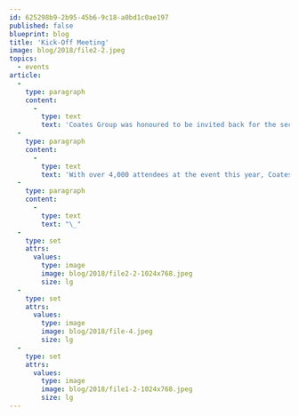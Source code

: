 ```yaml
---
id: 625298b9-2b95-45b6-9c18-a0bd1c0ae197
published: false
blueprint: blog
title: 'Kick-Off Meeting'
image: blog/2018/file2-2.jpeg
topics:
  - events
article:
  -
    type: paragraph
    content:
      -
        type: text
        text: 'Coates Group was honoured to be invited back for the second year in a row to showcase our products at the Kick-Off Meeting, the annual McDonald’s Japan Conference. We exhibited our Digital Drive Thru solution which includes our Digital Menu boards, Digital Community board and Crew Facing System.'
  -
    type: paragraph
    content:
      -
        type: text
        text: 'With over 4,000 attendees at the event this year, Coates had a great opportunity to learn more about the McDonald’s Japan business and the future of digital signage for McDonald’s Japan.'
  -
    type: paragraph
    content:
      -
        type: text
        text: "\_"
  -
    type: set
    attrs:
      values:
        type: image
        image: blog/2018/file2-2-1024x768.jpeg
        size: lg
  -
    type: set
    attrs:
      values:
        type: image
        image: blog/2018/file-4.jpeg
        size: lg
  -
    type: set
    attrs:
      values:
        type: image
        image: blog/2018/file1-2-1024x768.jpeg
        size: lg
---
```

